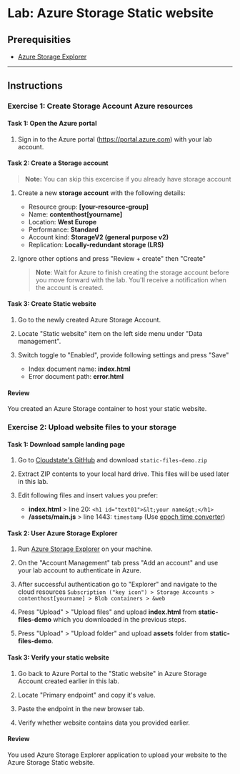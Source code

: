 # Lab: Azure Storage Static website

## Prerequisities
* [Azure Storage Explorer](https://azure.microsoft.com/en-us/features/storage-explorer/)

---

## Instructions

### Exercise 1: Create Storage Account Azure resources

#### Task 1: Open the Azure portal

1.  Sign in to the Azure portal (<https://portal.azure.com>) with your lab account.

#### Task 2: Create a Storage account
   > **Note:** You can skip this excercise if you already have storage account

1.  Create a new **storage account** with the following details:    
    -	Resource group: **[your-resource-group]**
    -	Name: **contenthost[yourname]**
    -	Location: **West Europe**
    -	Performance: **Standard**
    -	Account kind: **StorageV2 (general purpose v2)**
    -	Replication: **Locally-redundant storage (LRS)**

1. Ignore other options and press "Review + create" then "Create"

    > **Note**: Wait for Azure to finish creating the storage account before you move forward with the lab. You'll receive a notification when the account is created.

#### Task 3: Create Static website

1. Go to the newly created Azure Storage Account.

1. Locate "Static website" item on the left side menu under "Data management".

1. Switch toggle to "Enabled", provide following settings and press "Save"
    - Index document name: **index.html**
    - Error document path: **error.html**

#### Review
You created an Azure Storage container to host your static website.

### Exercise 2: Upload website files to your storage

#### Task 1: Download sample landing page

1. Go to [Cloudstate's GitHub](https://github.com/cloudstateu/Azure-labs/tree/main/Azure%20Storage/files) and download `static-files-demo.zip`

1. Extract ZIP contents to your local hard drive. This files will be used later in this lab.

1. Edit following files and insert values you prefer: 
   * **index.html** > line 20: `<h1 id="text01">&lt;your name&gt;</h1>`
   * **/assets/main.js** > line 1443: `timestamp` (Use [epoch time converter](https://www.epochconverter.com/)) 

#### Task 2: User Azure Storage Explorer

1. Run [Azure Storage Explorer](https://azure.microsoft.com/en-us/features/storage-explorer/) on your machine.

1. On the "Account Management" tab press "Add an account" and use your lab account to authenticate in Azure.

1. After successful authentication go to "Explorer" and navigate to the cloud resources
    `Subscription ("key icon") > Storage Accounts > contenthost[yourname] > Blob containers > &web`

1. Press "Upload" > "Upload files" and upload **index.html** from **static-files-demo** which you downloaded in the previous steps.

1. Press "Upload" > "Upload folder" and upload **assets** folder from **static-files-demo**.

#### Task 3: Verify your static website

1. Go back to Azure Portal to the "Static website" in Azure Storage Account created earlier in this lab.

1. Locate "Primary endpoint" and copy it's value. 

1. Paste the endpoint in the new browser tab. 
   
1. Verify whether website contains data you provided earlier.

#### Review
You used Azure Storage Explorer application to upload your website to the Azure Storage Static website.
